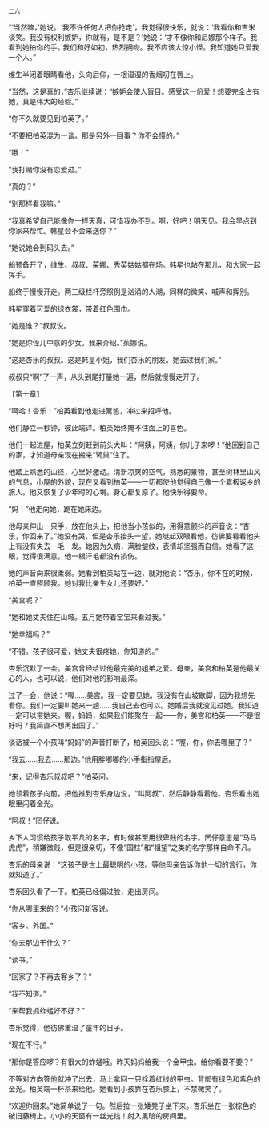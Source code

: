     二六 

   “‘当然嘛，’她说。‘我不许任何人把你抢走’，我觉得很快乐，就说：‘我看你和吉米谈笑。我没有权利嫉妒，你就有，是不是？’她说：‘才不像你和尼娜那个样子。我看到她拍你的手。’我们和好如初，热烈拥吻。我不应该大惊小怪。我知道她只爱我一个人。”

   维生半闭着眼睛看他，头向后仰，一根湿湿的香烟叨在唇上。

   “当然，这是真的，”杏乐继续说：“嫉妒会使人盲目。感受这一份爱！想要完全占有她，真是伟大的经验。”

   “你不久就要见到柏英了。”

   “不要把柏英混为一谈。那是另外一回事？你不会懂的。”

   “哦！”

   “我打赌你没有恋爱过。”

   “真的？”

   “别那样看我嘛。”

   “我真希望自己能像你一样天真，可惜我办不到。啊，好吧！明天见。我会早点到你家来帮忙。韩星会不会来送你？”

   “她说她会到码头去。”

   船预备开了，维生、叔叔、茱娜、秀英姑姑都在场。韩星也站在那儿，和大家一起挥手。

   船终于慢慢开走。两三级栏杆旁照例是汹涌的人潮，同样的微笑、喊声和挥别。

   韩星穿着可爱的绿衣裳，带着红色围巾。

   “她是谁？”叔叔说。

   “她是你侄儿中意的少女。我来介绍。”茱娜说。

   “这是杏乐的叔叔。这是韩星小姐，我们杏乐的朋友。她去过我们家。”

   叔叔只“啊”了一声，从头到尾打量她一遍，然后就慢慢走开了。

   【第十章】

   “啊哈！杏乐！”柏英看到他走进篱笆，冲过来招呼他。

   他们静立一秒钟，彼此端详。柏英始终掩不住面上的喜色。

   他们一起进屋，柏英立刻赶到前头大叫：“阿姨，阿姨，你儿子来啰！”他回到自己的家，才知道母亲现在搬来“鹭巢”住了。

   他踏上熟悉的山径，心里好激动。清新凉爽的空气，熟悉的景物，甚至树林里山风的气息，小屋的外貌，现在又看到柏英——一切都使他觉得自己像一个累极返乡的旅人。他又恢复了少年时的心境。身心都复原了。他快乐得要命。

   “妈！”他走向她，跪在她床边。

   他母亲伸出一只手，放在他头上，把他当小孩似的，用得意颤抖的声音说：“杏乐，你回来了。”她没有哭，但是杏乐抬头一望，她瞇起双眼看他，彷佛要看看他头上有没有失去一毛一发。她因为久病，满脸皱纹，表情却坚强而自信。她看了这一眼，觉得很满意，他一根汗毛都没有损伤。

   她的声音向来很柔弱。她看到柏英站在一边，就对他说：“杏乐，你不在的时候，柏英一直照顾我。她对我比亲生女儿还要好。”

   “美宫呢？”

   “她和她丈夫住在山城。五月她带着宝宝来看过我。”

   “她幸福吗？”

   “不错。孩子很可爱，她丈夫很疼她，你知道的。”

   杏乐沉默了一会。美宫曾经给过他最完美的姐弟之爱。母亲，美宫和柏英是他最关心的人，也可以说，他们对他的影响最深。

   过了一会，他说：“喔……美宫。我一定要见她。我没有在山坡歇脚，因为我想先看你。我们一定要叫她来一趟……我自己去也可以。她婚后我就没见过她。我知道一定可以带她来。喔，妈妈，如果我们能聚在一起——你，美宫和柏英——不是很好吗？我简直不想再出国了。”

   谈话被一个小孩叫“妈妈”的声音打断了，柏英回头说：“喔，你，你去哪里了？”

   “我去……我去……那边。”他用胖嘟嘟的小手指指屋后。

   “来，记得杏乐叔叔吧？”柏英问。

   她领着孩子向前，把他推到杏乐身边说，“叫阿叔”，然后静静看着他。杏乐看出她眼里闪着金光。

   “阿叔！”罔仔说。

   乡下人习惯给孩子取平凡的名字，有时候甚至用很卑贱的名字。罔仔意思是“马马虎虎”，稍嫌微贱，但是很亲切，不像“国柱”和“祖望”之类的名字那样自命不凡。

   杏乐的母亲说：“这孩子是世上最聪明的小孩。等他母亲告诉你他一切的言行，你就知道了。”

   杏乐回头看了一下。柏英已经偏过脸，走出房间。

   “你从哪里来的？”小孩问新客说。

   “客乡。外国。”

   “你去那边干什么？”

   “读书。”

   “回家了？不再去客乡了？”

   “我不知道。”

   “来帮我抓蚱蜢好不好？”

   杏乐觉得，他彷佛重温了童年的日子。

   “现在不行。”

   “那你是答应啰？有很大的蚱蜢哦。昨天妈妈给我一个金甲虫。给你看要不要？”

   不等对方向答他就冲了出去，马上拿回一只栓着红线的甲虫。背部有绿色和紫色的金光。柏英端一杯茶来给他。她看到小孩靠在杏乐膝上，不禁微笑了。

   “欢迎你回来。”她简单说了一句。然后拉一张矮凳子坐下来。杏乐坐在一张棕色的破旧藤椅上。小小的天窗有一丝光线！射入黑暗的房间里。

